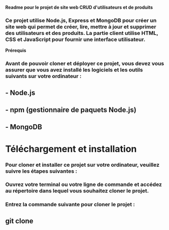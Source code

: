 **Readme pour le projet de site web CRUD d'utilisateurs et de produits**

### Ce projet utilise Node.js, Express et MongoDB pour créer un site web qui permet de créer, lire, mettre à jour et supprimer des utilisateurs et des produits. La partie client utilise HTML, CSS et JavaScript pour fournir une interface utilisateur.

**Prérequis**
### Avant de pouvoir cloner et déployer ce projet, vous devez vous assurer que vous avez installé les logiciels et les outils suivants sur votre ordinateur :

## - Node.js
## - npm (gestionnaire de paquets Node.js)
## - MongoDB

# Téléchargement et installation
### Pour cloner et installer ce projet sur votre ordinateur, veuillez suivre les étapes suivantes :

### Ouvrez votre terminal ou votre ligne de commande et accédez au répertoire dans lequel vous souhaitez cloner le projet.

### Entrez la commande suivante pour cloner le projet :
## git clone
 
